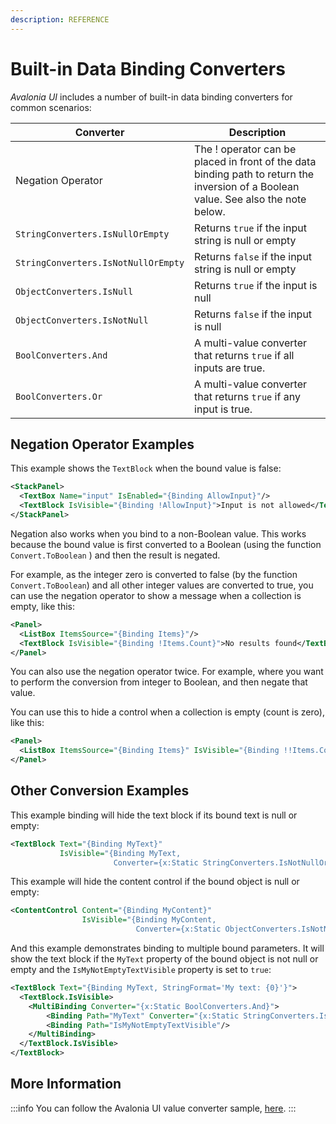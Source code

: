 ```yaml
---
description: REFERENCE
---
```


# Built-in Data Binding Converters

_Avalonia UI_ includes a number of built-in data binding converters for common scenarios:

| Converter                           | Description                                                                                                                         |
| ----------------------------------- | ----------------------------------------------------------------------------------------------------------------------------------- |
| Negation Operator                   | The ! operator can be placed in front of the data binding path to return the inversion of a Boolean value. See also the note below. |
| `StringConverters.IsNullOrEmpty`    | Returns `true` if the input string is null or empty                                                                                 |
| `StringConverters.IsNotNullOrEmpty` | Returns `false` if the input string is null or empty                                                                                |
| `ObjectConverters.IsNull`           | Returns `true` if the input is null                                                                                                 |
| `ObjectConverters.IsNotNull`        | Returns `false` if the input is null                                                                                                |
| `BoolConverters.And`                | A multi-value converter that returns `true` if all inputs are true.                                                                 |
| `BoolConverters.Or`                 | A multi-value converter that returns `true` if any input is true.                                                                   |

## Negation Operator Examples

This example shows the `TextBlock` when the bound value is false:

```xml
<StackPanel>
  <TextBox Name="input" IsEnabled="{Binding AllowInput}"/>
  <TextBlock IsVisible="{Binding !AllowInput}">Input is not allowed</TextBlock>
</StackPanel>
```

Negation also works when you bind to a non-Boolean value. This works because the bound value is first converted to a Boolean (using the function `Convert.ToBoolean` ) and then the result is negated.

For example, as the integer zero is converted to false (by the function `Convert.ToBoolean`) and all other integer values are converted to true, you can use the negation operator to show a message when a collection is empty, like this:

```xml
<Panel>
  <ListBox ItemsSource="{Binding Items}"/>
  <TextBlock IsVisible="{Binding !Items.Count}">No results found</TextBlock>
</Panel>
```

You can also use the negation operator twice. For example, where you want to perform the conversion from integer to Boolean, and then negate that value.

You can use this to hide a control when a collection is empty (count is zero), like this:

```xml
<Panel>
  <ListBox ItemsSource="{Binding Items}" IsVisible="{Binding !!Items.Count}"/>
</Panel>
```

## Other Conversion Examples

This example binding will hide the text block if its bound text is null or empty:

```xml
<TextBlock Text="{Binding MyText}"
           IsVisible="{Binding MyText, 
                       Converter={x:Static StringConverters.IsNotNullOrEmpty}}"/>
```

This example will hide the content control if the bound object is null or empty:

```xml
<ContentControl Content="{Binding MyContent}"
                IsVisible="{Binding MyContent, 
                            Converter={x:Static ObjectConverters.IsNotNull}}"/>
```

And this example demonstrates binding to multiple bound parameters. It will show the text block if the `MyText` property of the bound object is not null or empty and the `IsMyNotEmptyTextVisible` property is set to `true`:

```xml
<TextBlock Text="{Binding MyText, StringFormat='My text: {0}'}">
  <TextBlock.IsVisible>
    <MultiBinding Converter="{x:Static BoolConverters.And}">
        <Binding Path="MyText" Converter="{x:Static StringConverters.IsNotNullOrEmpty}"/>
        <Binding Path="IsMyNotEmptyTextVisible"/>
    </MultiBinding>
  </TextBlock.IsVisible>
</TextBlock>
```

## More Information


:::info
You can follow the Avalonia UI value converter sample, [here](https://github.com/AvaloniaUI/Avalonia.Samples/tree/main/src/Avalonia.Samples/MVVM/ValueConversionSample).
:::
